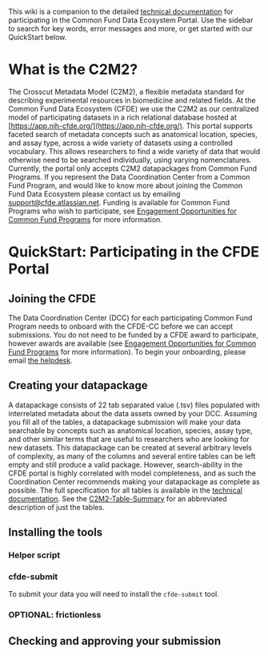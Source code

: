 
This wiki is a companion to the detailed [technical documentation](https://docs.nih-cfde.org/) for participating in the Common Fund Data Ecosystem Portal. Use the sidebar to search for key words, error messages and more, or get started with our QuickStart below.

# What is the C2M2?

The Crosscut Metadata Model (C2M2), a flexible metadata standard for describing experimental resources in biomedicine and related fields. At the Common Fund Data Ecosystem (CFDE) we use the C2M2 as our centralized model of participating datasets in a rich relational database hosted at [https://app.nih-cfde.org/](https://app.nih-cfde.org/). This portal supports faceted search of metadata concepts such as anatomical location, species, and assay type, across a wide variety of datasets using a controlled vocabulary. This allows researchers to find a wide variety of data that would otherwise need to be searched individually, using varying nomenclatures. Currently, the portal only accepts C2M2 datapackages from Common Fund Programs. If you represent the Data Coordination Center from a Common Fund Program, and would like to know more about joining the Common Fund Data Ecosystem please contact us by emailing [support@cfde.atlassian.net](support@cfde.atlassian.net). Funding is available for Common Fund Programs who wish to participate, see [Engagement Opportunities for Common Fund Programs](https://www.nih-cfde.org/engagement_page/engagement-opportunities-for-common-fund-programs/) for more information.

# QuickStart: Participating in the CFDE Portal

## Joining the CFDE

The Data Coordination Center (DCC) for each participating Common Fund Program needs to onboard with the CFDE-CC before we can accept submissions. You do not need to be funded by a CFDE award to participate, however awards are available (see [Engagement Opportunities for Common Fund Programs](https://www.nih-cfde.org/engagement_page/engagement-opportunities-for-common-fund-programs/) for more information). To begin your onboarding, please email [the helpdesk](support@cfde.atlassian.net).

## Creating your datapackage

A datapackage consists of 22 tab separated value (.tsv) files populated with interrelated metadata about the data assets owned by your DCC. Assuming you fill all of the tables, a datapackage submission will make your data searchable by concepts such as anatomical location, species, assay type, and other similar terms that are useful to researchers who are looking for new datasets. This datapackage can be created at several arbitrary levels of complexity, as many of the columns and several entire tables can be left empty and still produce a valid package. However, search-ability in the CFDE portal is highly correlated with model completeness, and as such the Coordination Center recommends making your datapackage as complete as possible. The full specification for all tables is available in the [technical documentation](https://docs.nih-cfde.org/). See the [C2M2-Table-Summary](https://github.com/nih-cfde/published-documentation/wiki/C2M2-Table-Summary) for an abbreviated description of just the tables.


## Installing the tools

### Helper script

### cfde-submit

To submit your data you will need to install the `cfde-submit` tool. 

### OPTIONAL: frictionless


## Checking and approving your submission


